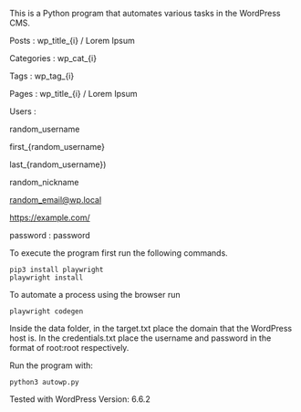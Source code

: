 This is a Python program that automates various tasks in the
WordPress CMS.

Posts : wp_title_{i} / Lorem Ipsum

Categories : wp_cat_{i}

Tags : wp_tag_{i}

Pages : wp_title_{i} / Lorem Ipsum

Users :

random_username

first_{random_username}

last_{random_username})

random_nickname

random_email@wp.local

https://example.com/

password : password

To execute the program first run the following commands.
```
pip3 install playwright
playwright install
```

To automate a process using the browser run
```
playwright codegen
```

Inside the data folder, in the target.txt place the domain
that the WordPress host is.
In the credentials.txt place the username and password
in the format of root:root respectively.

Run the program with:
```
python3 autowp.py
```

Tested with WordPress Version: 6.6.2